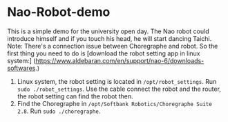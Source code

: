 # Nao-Robot-demo
This is a simple demo for the university open day. The Nao robot could introduce himself and if you touch his head, he will start dancing Taichi. 
Note: There's a connection issue between Choregraphe and robot. So the first thing you need to do is [download the robot setting app in linux system:] (https://www.aldebaran.com/en/support/nao-6/downloads-softwares.)
1. Linux system, the robot setting is located in `/opt/robot_settings`. Run `sudo ./robot_settings`. Use the cable connect the robot and the router, the robot setting can find the robot then.
2. Find the Choregraphe in `/opt/Softbank Robotics/Choregraphe Suite 2.8`. Run `sudo ./choregraphe`.
